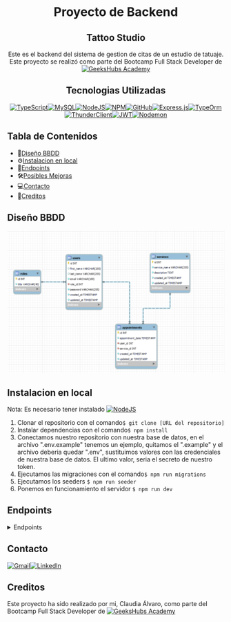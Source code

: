 <div align=center>

# Proyecto de Backend
## Tattoo Studio

 Este es el backend del sistema de gestion de citas de un estudio de tatuaje. Este proyecto se realizó como parte del Bootcamp Full Stack Developer de [![GeeksHubs Academy](https://img.shields.io/badge/GeeksHubs_Academy-%23F40D12?style=for-the-badge&color=%23F40D12)](https://geekshubsacademy.com/)


## Tecnologias Utilizadas

[![TypeScript](https://img.shields.io/badge/typescript-%23007ACC.svg?style=for-the-badge&logo=typescript&logoColor=white)](https://www.typescriptlang.org/)[![MySQL](https://img.shields.io/badge/mysql-%2300f.svg?style=for-the-badge&logo=mysql&logoColor=white)](https://www.mysql.com/)[![NodeJS](https://img.shields.io/badge/node.js-6DA55F?style=for-the-badge&logo=node.js&logoColor=white)](https://nodejs.org/en)[![NPM](https://img.shields.io/badge/NPM-%23CB3837.svg?style=for-the-badge&logo=npm&logoColor=white)](https://www.npmjs.com/)[![GitHub](https://img.shields.io/badge/github-%23121011.svg?style=for-the-badge&logo=github&logoColor=white)](https://github.com/)[![Express.js](https://img.shields.io/badge/express.js-%23404d59.svg?style=for-the-badge&logo=express&logoColor=%2361DAFB)](https://expressjs.com/)[![TypeOrm](https://img.shields.io/badge/TypeOrm-%23C70D2C?style=for-the-badge&color=%23C70D2C)](https://typeorm.io/)[![ThunderClient](https://img.shields.io/badge/Thunder_Client-%237A1FA2?style=for-the-badge)](https://www.thunderclient.com/)[![JWT](https://img.shields.io/badge/JWT-black?style=for-the-badge&logo=JSON%20web%20tokens)](https://jwt.io/)[![Nodemon](https://img.shields.io/badge/NODEMON-%23323330.svg?style=for-the-badge&logo=nodemon&logoColor=%BBDEAD)](https://nodemon.io/)
</div>

## Tabla de Contenidos
- 🧾[Diseño BBDD](#diseño-bbdd)
- ⚙️[Instalacion en local](#einstalacion-en-local)
- 🎯[Endpoints](#endpoints)
- 🛠️[Posibles Mejoras](#posibles-mejoras)
- 💻[Contacto](#contacto)
- 🪪[Creditos](#creditos)


## Diseño BBDD
![Diseño BBDD](.//img/Captura%20de%20pantalla%202024-03-05%20223252.png)

## Instalacion en local
Nota: Es necesario tener instalado [![NodeJS](https://img.shields.io/badge/node.js-6DA55F?style=for-the-badge&logo=node.js&logoColor=white)](https://nodejs.org/en)

1. Clonar el repositorio con el comando`$ git clone [URL del repositorio]`
2. Instalar dependencias con el comando` $ npm install `
3. Conectamos nuestro repositorio con nuestra base de datos, en el archivo ".env.example" tenemos un ejemplo, quitamos el ".example" y el archivo deberia quedar ".env", sustituimos valores con las credenciales de nuestra base de datos. El ultimo valor, seria el secreto de nuestro token.
4. Ejecutamos las migraciones con el comando`$ npm run migrations`
5. Ejecutamos los seeders `$ npm run seeder`
6. Ponemos en funcionamiento el servidor `$ npm run dev`

## Endpoints
<details>
<summary> Endpoints </summary>
- AUTH
    - REGISTER

            POST http://localhost:4000/api/auth/register
        body:
            {
                "email": "paola@paola.com",
                "password": "123456"
                
            }

        
    - LOGIN

            POST http://localhost:4000/api/login
        body:
            {
                "email": "paola@paola.com",
                "password": "123456"
            }

- USERS

    -GET
             GET http://localhost:4000/api/users

    El usuario tiene que ser super_admin para ver todos los usuarios
            
            
    -GET PROFILE


        GET http://localhost:4000/api/users/profile

    El usuario podrá ver su propio perfil


    - UPDATE PROFILE      
           
        PUT http://localhost:4000/api/users/profile

    El usuario podrá modificar su propio perfil, cambiando los campos que considere necesario (excepto el email y contraseña):
            {
                "firstName":"Daniel",
                "lastName": "Tarazona"
            }


-APOINMENTS


    - CREATE APPOINTMENT

            POST http://localhost:4000/api/auth//appointments
        body:
            {
                "serviceId":3,
                "appoinmentDate":"2024-03-05"
  
            }

    - GET SINGLE APPOINTMENT

          GET http://localhost:4000/api/auth//appointments/id

    El usuario puede ver una cita en concreto


    - GET MY APPOINTMENTS

            GET http://localhost:4000/api/auth//appointments

    El usuario puede ver todas las citas que tiene creadas

    - SERVICES

    - GET

            GET http://localhost:4000/api/services

    - POST SERVICE

            POST http://localhost:4000/api/services

    El usuario tiene que ser super_admin para crear servicios del estudio

    -UPDATE SERVICE

         PUT   http://localhost:4000/api/services

            {
            "serviceName": "Restauración y rejuvenecimiento de trabajos ",
            "description": "Nos especializamos en la restauración y rejuvenecimiento de tatuajes existentes. Nuestros expertos trabajan para mejorar y renovar tatuajes antiguos, devolviéndoles su vitalidad."
            }

</details>

## Contacto

[![Gmail](https://img.shields.io/badge/Gmail-D14836?style=for-the-badge&logo=gmail&logoColor=white)](mailto:claudiaalvaro17@gmail.com)[![LinkedIn](https://img.shields.io/badge/linkedin-%230077B5.svg?style=for-the-badge&logo=linkedin&logoColor=white)](https://www.linkedin.com/in/vanessabritogonzalezhttps://www.linkedin.com/in/claudia-alvaro-cano-47860538/)

## Creditos
Este proyecto ha sido realizado por mi, Claudia Álvaro, como parte del Bootcamp Full Stack Developer de [![GeeksHubs Academy](https://img.shields.io/badge/GeeksHubs_Academy-%23F40D12?style=for-the-badge&color=%23F40D12)](https://geekshubsacademy.com/)
